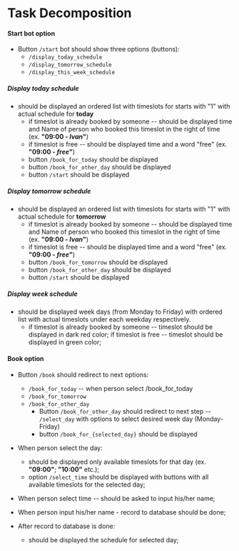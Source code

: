 # Task Decomposition

#### Start bot option

- Button `/start` bot should show three options (buttons):
    - `/display_today_schedule`
    - `/display_tomorrow_schedule`
    - `/display_this_week_schedule`


##### Display today schedule

- should be displayed an ordered list with timeslots for starts with "1" with actual schedule for **today**
    - if timeslot is already booked by someone -- should be displayed time and Name of person who booked this timeslot in the right of time (ex. __"09:00 - *Ivan*"__)
    - if timeslot is free -- should be displayed time and a word "free" (ex. __"09:00 - *free*"__)
    - button `/book_for_today` should be displayed
    - button `/book_for_other_day` should be displayed
    - button `/start` should be displayed

##### Display tomorrow schedule

- should be displayed an ordered list with timeslots for starts with "1" with actual schedule for **tomorrow**
    - if timeslot is already booked by someone -- should be displayed time and Name of person who booked this timeslot in the right of time (ex. __"09:00 - *Ivan*"__)
    - if timeslot is free -- should be displayed time and a word "free" (ex. __"09:00 - *free*"__)
    - button `/book_for_tomorrow` should be displayed
    - button `/book_for_other_day` should be displayed
    - button `/start` should be displayed

##### Display week schedule

- should be displayed week days (from Monday to Friday) with ordered list with actual timeslots under each weekday respectively.
    - if timeslot is already booked by someone -- timeslot should be displayed in dark red color; if timeslot is free -- timeslot should be displayed in green color;


#### Book option

- Button `/book` should redirect to next options:
    - `/book_for_today` -- when person select /book_for_today 
    - `/book_for_tomorrow`
    - `/book_for_other_day`
        - Button `/book_for_other_day` should redirect to next step -- `/select_day` with options to select desired week day (Monday-Friday)
        - button `/book_for_{selected_day}` should be displayed

- When person select the day:
    - should be displayed only available timeslots for that day (ex. __"09:00"__; __"10:00"__ etc.);
    - option `/select_time` should be displayed with buttons with all available timeslots for the selected day;

- When person select time -- should be asked to input his/her name;
- When person input his/her name - record to database should be done;
- After record to database is done:
    - should be displayed the schedule for selected day;